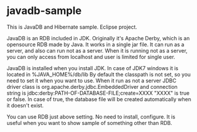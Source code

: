javadb-sample
=============

This is JavaDB and Hibernate sample. Eclipse project.

JavaDB is an RDB included in JDK.
Originally it's Apache Derby, which is an opensource 
RDB made by Java.
It works in a single jar file.
It can run as a server, and also can run not as a server.
When it is running not as a server, you can only access 
from localhost and user is limited for single user.

JavaDB is installed when you install JDK.
In case of JDK7 windows it is located in
%JAVA_HOME%/db/lib
By default the classpath is not set, so you need to 
set it when you want to use.
When it run as not a server JDBC driver class is
org.apache.derby.jdbc.EmbeddedDriver
and connection string is
jdbc:derby:PATH-OF-DATABASE-FILE;create=XXXX
"XXXX" is true or false.
In case of true, the database file will be created 
automatically when it doesn't exist.

You can use RDB just above setting.
No need to install, configure.
It is useful when you want to show sample of 
something other than RDB.
